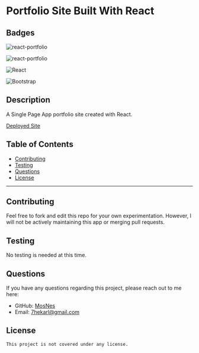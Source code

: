 # Portfolio Site Built With React

## Badges
  
  ![react-portfolio](https://img.shields.io/github/languages/top/MosNes/react-portfolio)

  ![react-portfolio](https://img.shields.io/github/languages/count/MosNes/react-portfolio)

  ![React](https://img.shields.io/badge/react-%2320232a.svg?style=for-the-badge&logo=react&logoColor=%2361DAFB)

  ![Bootstrap](https://img.shields.io/badge/bootstrap-%23563D7C.svg?style=for-the-badge&logo=bootstrap&logoColor=white)
  
  
  ## Description
  A Single Page App portfolio site created with React.

  [Deployed Site](https://mosnes.github.io/react-portfolio)

  
  ## Table of Contents

  - [Contributing](#contributing)
  - [Testing](#testing)
  - [Questions](#questions)
  - [License](#license)
  
  ---
  
  ## Contributing
  
  Feel free to fork and edit this repo for your own experimentation. However, I will not be actively maintaining this app or merging pull requests.
  
  ## Testing
  
  No testing is needed at this time.

  
  ## Questions
  
  If you have any questions regarding this project, please reach out to me here:

  - GitHub: [MosNes](https://github.com/MosNes)
  - Email: 7hekarl@gmail.com

  ## License

    This project is not covered under any license.

